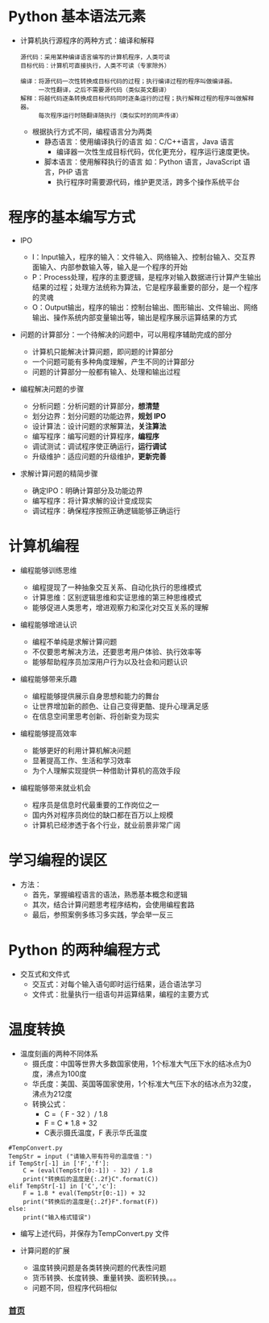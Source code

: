 # Python 基本语法元素
* 计算机执行源程序的两种方式：编译和解释
  ```
  源代码：采用某种编译语言编写的计算机程序，人类可读
  目标代码：计算机可直接执行，人类不可读（专家除外）
  ```
  ```
  编译：将源代码一次性转换成目标代码的过程；执行编译过程的程序叫做编译器。
       一次性翻译，之后不需要源代码（类似英文翻译）
  解释：将越代码逐条转换成目标代码同时逐条运行的过程；执行解释过程的程序叫做解释器。
       每次程序运行时随翻译随执行（类似实时的同声传译）
  ```
  * 根据执行方式不同，编程语言分为两类
    * 静态语言：使用编译执行的语言 如：C/C++语言，Java 语言
      - 编译器一次性生成目标代码，优化更充分，程序运行速度更快。
    * 脚本语言：使用解释执行的语言 如：Python 语言，JavaScript 语言，PHP 语言
      - 执行程序时需要源代码，维护更灵活，跨多个操作系统平台
      
# 程序的基本编写方式
* IPO
  * I：Input输入，程序的输入：文件输入、网络输入、控制台输入、交互界面输入、内部参数输入等，输入是一个程序的开始
  * P：Process处理，程序的主要逻辑，是程序对输入数据进行计算产生输出结果的过程；处理方法统称为算法，它是程序最重要的部分，是一个程序的灵魂
  * O：Output输出，程序的输出：控制台输出、图形输出、文件输出、网络输出、操作系统内部变量输出等，输出是程序展示运算结果的方式

* 问题的计算部分：一个待解决的问题中，可以用程序辅助完成的部分
  * 计算机只能解决计算问题，即问题的计算部分
  * 一个问题可能有多种角度理解，产生不同的计算部分
  * 问题的计算部分一般都有输入、处理和输出过程

* 编程解决问题的步骤
  * 分析问题：分析问题的计算部分，**想清楚**
  * 划分边界：划分问题的功能边界，**规划 IPO**
  * 设计算法：设计问题的求解算法，**关注算法**
  * 编写程序：编写问题的计算程序，**编程序**
  * 调试测试：调试程序使正确运行，**运行调试**
  * 升级维护：适应问题的升级维护，**更新完善**

* 求解计算问题的精简步骤
  * 确定IPO：明确计算部分及功能边界
  * 编写程序：将计算求解的设计变成现实
  * 调试程序：确保程序按照正确逻辑能够正确运行

# 计算机编程
* 编程能够训练思维
  * 编程提现了一种抽象交互关系、自动化执行的思维模式
  * 计算思维：区别逻辑思维和实证思维的第三种思维模式
  * 能够促进人类思考，增进观察力和深化对交互关系的理解
  
* 编程能够增进认识
  * 编程不单纯是求解计算问题
  * 不仅要思考解决方法，还要思考用户体验、执行效率等
  * 能够帮助程序员加深用户行为以及社会和问题认识

* 编程能够带来乐趣
  * 编程能够提供展示自身思想和能力的舞台
  * 让世界增加新的颜色、让自己变得更酷、提升心理满足感
  * 在信息空间里思考创新、将创新变为现实
  
* 编程能够提高效率
  * 能够更好的利用计算机解决问题
  * 显著提高工作、生活和学习效率
  * 为个人理解实现提供一种借助计算机的高效手段
  
* 编程能够带来就业机会
  * 程序员是信息时代最重要的工作岗位之一
  * 国内外对程序员岗位的缺口都在百万以上规模
  * 计算机已经渗透于各个行业，就业前景非常广阔
  
# 学习编程的误区
* 方法：
  * 首先，掌握编程语言的语法，熟悉基本概念和逻辑
  * 其次，结合计算问题思考程序结构，会使用编程套路
  * 最后，参照案例多练习多实践，学会举一反三
  
  
# Python 的两种编程方式
* 交互式和文件式
  * 交互式：对每个输入语句即时运行结果，适合语法学习
  * 文件式：批量执行一组语句并运算结果，编程的主要方式
  
# 温度转换
* 温度刻画的两种不同体系
  * 摄氏度：中国等世界大多数国家使用，1个标准大气压下水的结冰点为0度，沸点为100度
  * 华氏度：美国、英国等国家使用，1个标准大气压下水的结冰点为32度，沸点为212度
  * 转换公式：
    * C =（ F - 32 ）/ 1.8
    * F = C * 1.8 + 32
    * C表示摄氏温度，F 表示华氏温度
```
#TempConvert.py
TempStr = input ("请输入带有符号的温度值：")
if TempStr[-1] in ['F','f']:
    C = (eval(TempStr[0:-1]) - 32) / 1.8
    print("转换后的温度是{:.2f}C".format(C))
elif TempStr[-1] in ['C','c']:
    F = 1.8 * eval(TempStr[0:-1]) + 32
    print("转换后的温度是{:.2f}F".format(F))
else:
    print("输入格式错误")
```
  * 编写上述代码，并保存为TempConvert.py 文件

* 计算问题的扩展
  * 温度转换问题是各类转换问题的代表性问题
  * 货币转换、长度转换、重量转换、面积转换。。。
  * 问题不同，但程序代码相似
  







### [首页](https://github.com/queenta/Python/blob/master/README.md)
